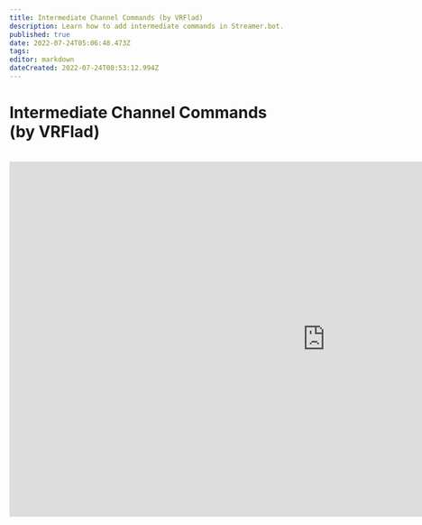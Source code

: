 ```yaml
---
title: Intermediate Channel Commands (by VRFlad)
description: Learn how to add intermediate commands in Streamer.bot.
published: true
date: 2022-07-24T05:06:48.473Z
tags: 
editor: markdown
dateCreated: 2022-07-24T00:53:12.994Z
---
```


# Intermediate Channel Commands (by VRFlad)
<br>
<iframe width="1120" height="630" src="https://www.youtube.com/embed/C1AO1EBVpks" title="YouTube video player" frameborder="0" allow="accelerometer; autoplay; clipboard-write; encrypted-media; gyroscope; picture-in-picture" allowfullscreen></iframe>